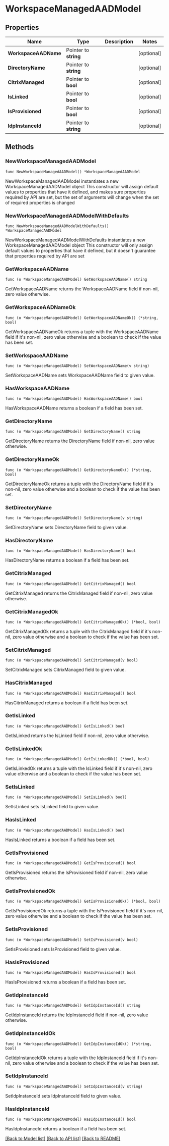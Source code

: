 # WorkspaceManagedAADModel

## Properties

Name | Type | Description | Notes
------------ | ------------- | ------------- | -------------
**WorkspaceAADName** | Pointer to **string** |  | [optional] 
**DirectoryName** | Pointer to **string** |  | [optional] 
**CitrixManaged** | Pointer to **bool** |  | [optional] 
**IsLinked** | Pointer to **bool** |  | [optional] 
**IsProvisioned** | Pointer to **bool** |  | [optional] 
**IdpInstanceId** | Pointer to **string** |  | [optional] 

## Methods

### NewWorkspaceManagedAADModel

`func NewWorkspaceManagedAADModel() *WorkspaceManagedAADModel`

NewWorkspaceManagedAADModel instantiates a new WorkspaceManagedAADModel object
This constructor will assign default values to properties that have it defined,
and makes sure properties required by API are set, but the set of arguments
will change when the set of required properties is changed

### NewWorkspaceManagedAADModelWithDefaults

`func NewWorkspaceManagedAADModelWithDefaults() *WorkspaceManagedAADModel`

NewWorkspaceManagedAADModelWithDefaults instantiates a new WorkspaceManagedAADModel object
This constructor will only assign default values to properties that have it defined,
but it doesn't guarantee that properties required by API are set

### GetWorkspaceAADName

`func (o *WorkspaceManagedAADModel) GetWorkspaceAADName() string`

GetWorkspaceAADName returns the WorkspaceAADName field if non-nil, zero value otherwise.

### GetWorkspaceAADNameOk

`func (o *WorkspaceManagedAADModel) GetWorkspaceAADNameOk() (*string, bool)`

GetWorkspaceAADNameOk returns a tuple with the WorkspaceAADName field if it's non-nil, zero value otherwise
and a boolean to check if the value has been set.

### SetWorkspaceAADName

`func (o *WorkspaceManagedAADModel) SetWorkspaceAADName(v string)`

SetWorkspaceAADName sets WorkspaceAADName field to given value.

### HasWorkspaceAADName

`func (o *WorkspaceManagedAADModel) HasWorkspaceAADName() bool`

HasWorkspaceAADName returns a boolean if a field has been set.

### GetDirectoryName

`func (o *WorkspaceManagedAADModel) GetDirectoryName() string`

GetDirectoryName returns the DirectoryName field if non-nil, zero value otherwise.

### GetDirectoryNameOk

`func (o *WorkspaceManagedAADModel) GetDirectoryNameOk() (*string, bool)`

GetDirectoryNameOk returns a tuple with the DirectoryName field if it's non-nil, zero value otherwise
and a boolean to check if the value has been set.

### SetDirectoryName

`func (o *WorkspaceManagedAADModel) SetDirectoryName(v string)`

SetDirectoryName sets DirectoryName field to given value.

### HasDirectoryName

`func (o *WorkspaceManagedAADModel) HasDirectoryName() bool`

HasDirectoryName returns a boolean if a field has been set.

### GetCitrixManaged

`func (o *WorkspaceManagedAADModel) GetCitrixManaged() bool`

GetCitrixManaged returns the CitrixManaged field if non-nil, zero value otherwise.

### GetCitrixManagedOk

`func (o *WorkspaceManagedAADModel) GetCitrixManagedOk() (*bool, bool)`

GetCitrixManagedOk returns a tuple with the CitrixManaged field if it's non-nil, zero value otherwise
and a boolean to check if the value has been set.

### SetCitrixManaged

`func (o *WorkspaceManagedAADModel) SetCitrixManaged(v bool)`

SetCitrixManaged sets CitrixManaged field to given value.

### HasCitrixManaged

`func (o *WorkspaceManagedAADModel) HasCitrixManaged() bool`

HasCitrixManaged returns a boolean if a field has been set.

### GetIsLinked

`func (o *WorkspaceManagedAADModel) GetIsLinked() bool`

GetIsLinked returns the IsLinked field if non-nil, zero value otherwise.

### GetIsLinkedOk

`func (o *WorkspaceManagedAADModel) GetIsLinkedOk() (*bool, bool)`

GetIsLinkedOk returns a tuple with the IsLinked field if it's non-nil, zero value otherwise
and a boolean to check if the value has been set.

### SetIsLinked

`func (o *WorkspaceManagedAADModel) SetIsLinked(v bool)`

SetIsLinked sets IsLinked field to given value.

### HasIsLinked

`func (o *WorkspaceManagedAADModel) HasIsLinked() bool`

HasIsLinked returns a boolean if a field has been set.

### GetIsProvisioned

`func (o *WorkspaceManagedAADModel) GetIsProvisioned() bool`

GetIsProvisioned returns the IsProvisioned field if non-nil, zero value otherwise.

### GetIsProvisionedOk

`func (o *WorkspaceManagedAADModel) GetIsProvisionedOk() (*bool, bool)`

GetIsProvisionedOk returns a tuple with the IsProvisioned field if it's non-nil, zero value otherwise
and a boolean to check if the value has been set.

### SetIsProvisioned

`func (o *WorkspaceManagedAADModel) SetIsProvisioned(v bool)`

SetIsProvisioned sets IsProvisioned field to given value.

### HasIsProvisioned

`func (o *WorkspaceManagedAADModel) HasIsProvisioned() bool`

HasIsProvisioned returns a boolean if a field has been set.

### GetIdpInstanceId

`func (o *WorkspaceManagedAADModel) GetIdpInstanceId() string`

GetIdpInstanceId returns the IdpInstanceId field if non-nil, zero value otherwise.

### GetIdpInstanceIdOk

`func (o *WorkspaceManagedAADModel) GetIdpInstanceIdOk() (*string, bool)`

GetIdpInstanceIdOk returns a tuple with the IdpInstanceId field if it's non-nil, zero value otherwise
and a boolean to check if the value has been set.

### SetIdpInstanceId

`func (o *WorkspaceManagedAADModel) SetIdpInstanceId(v string)`

SetIdpInstanceId sets IdpInstanceId field to given value.

### HasIdpInstanceId

`func (o *WorkspaceManagedAADModel) HasIdpInstanceId() bool`

HasIdpInstanceId returns a boolean if a field has been set.


[[Back to Model list]](../README.md#documentation-for-models) [[Back to API list]](../README.md#documentation-for-api-endpoints) [[Back to README]](../README.md)


